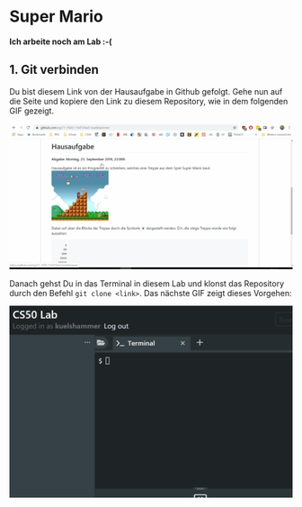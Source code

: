 # Super Mario

**Ich arbeite noch am Lab :-(**

## 1. Git verbinden

Du bist diesem Link von der Hausaufgabe in Github gefolgt. 
Gehe nun auf die Seite und kopiere den Link zu diesem Repository, wie in dem folgenden GIF gezeigt.

![Git Link kopieren](clone_git1.gif)

Danach gehst Du in das Terminal in diesem Lab und klonst das Repository durch den Befehl `git clone <link>`. Das nächste GIF zeigt dieses Vorgehen:

![Git Link einfügen](clone_git2.gif)

